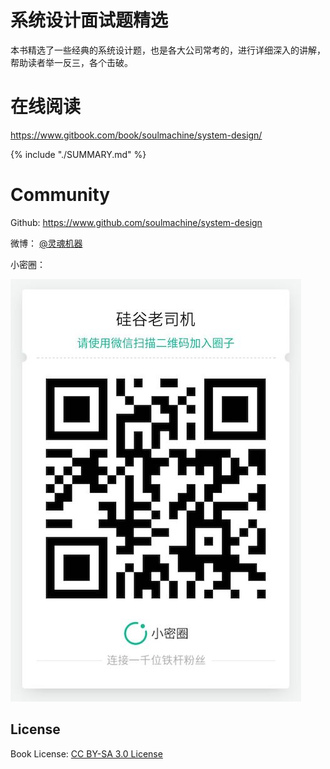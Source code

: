 # 系统设计面试题精选

本书精选了一些经典的系统设计题，也是各大公司常考的，进行详细深入的讲解，帮助读者举一反三，各个击破。


# 在线阅读

<https://www.gitbook.com/book/soulmachine/system-design/>


{% include "./SUMMARY.md" %}


# Community

Github: <https://www.github.com/soulmachine/system-design>

微博： [@灵魂机器](http://weibo.com/soulmachine)

小密圈：

![](../images/silicon-job.jpeg)


## License
Book License: [CC BY-SA 3.0 License](http://creativecommons.org/licenses/by-sa/3.0/)
